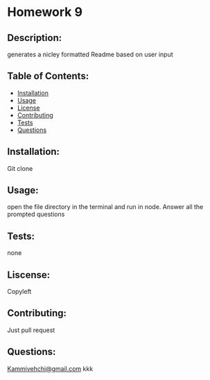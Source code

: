# Homework 9

## Description: 
 generates a nicley formatted Readme based on user input 

## Table of Contents:
+ [Installation](#installation)
+ [Usage](#usage)
+ [License](#license)
+ [Contributing](#contributing)
+ [Tests](#tests)
+ [Questions](#questions)

## Installation:
 Git clone  

## Usage:
  open the file directory in the terminal and run in node. Answer all the prompted questions  

## Tests:
  none 

## Liscense:
  Copyleft 

## Contributing: 
 Just pull request 

## Questions: 
 Kammivehchi@gmail.com 
 kkk